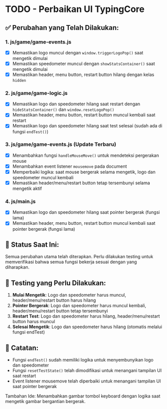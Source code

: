 # TODO - Perbaikan UI TypingCore

## ✅ **Perubahan yang Telah Dilakukan:**

### 1. **js/game/game-events.js**
- [x] Memastikan logo muncul dengan `window.triggerLogoPop()` saat mengetik dimulai
- [x] Memastikan speedometer muncul dengan `showStatsContainer()` saat mengetik dimulai
- [x] Memastikan header, menu button, restart button hilang dengan kelas `hidden`

### 2. **js/game/game-logic.js**
- [x] Memastikan logo dan speedometer hilang saat restart dengan `hideStatsContainer()` dan `window.resetLogoPop()`
- [x] Memastikan header, menu button, restart button muncul kembali saat restart
- [x] Memastikan logo dan speedometer hilang saat test selesai (sudah ada di fungsi `endTest()`)

### 3. **js/game/game-events.js (Update Terbaru)**
- [x] Menambahkan fungsi `handleMouseMove()` untuk mendeteksi pergerakan mouse
- [x] Menambahkan event listener `mousemove` pada document
- [x] Memperbaiki logika: saat mouse bergerak selama mengetik, logo dan speedometer muncul kembali
- [x] Memastikan header/menu/restart button tetap tersembunyi selama mengetik aktif

### 4. **js/main.js**
- [x] Memastikan logo dan speedometer hilang saat pointer bergerak (fungsi lama)
- [x] Memastikan header, menu button, restart button muncul kembali saat pointer bergerak (fungsi lama)

## 🔄 **Status Saat Ini:**
Semua perubahan utama telah diterapkan. Perlu dilakukan testing untuk memverifikasi bahwa semua fungsi bekerja sesuai dengan yang diharapkan.

## 🧪 **Testing yang Perlu Dilakukan:**
1. **Mulai Mengetik**: Logo dan speedometer harus muncul, header/menu/restart button harus hilang
2. **Pointer Bergerak**: Logo dan speedometer harus muncul kembali, header/menu/restart button tetap tersembunyi
3. **Restart Test**: Logo dan speedometer harus hilang, header/menu/restart button harus muncul
4. **Selesai Mengetik**: Logo dan speedometer harus hilang (otomatis melalui fungsi endTest)

## 📝 **Catatan:**
- Fungsi `endTest()` sudah memiliki logika untuk menyembunyikan logo dan speedometer
- Fungsi `resetTestState()` telah dimodifikasi untuk menangani tampilan UI saat restart
- Event listener mousemove telah diperbaiki untuk menangani tampilan UI saat pointer bergerak


Tambahan Ide: Menambahkan gambar tombol keyboard dengan logika saat mengetik gambar bergantian bergerak.